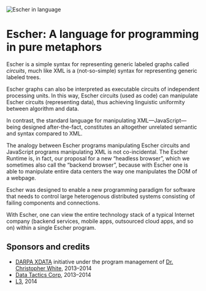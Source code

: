 ![Escher in language](https://github.com/gocircuit/escher/raw/master/misc/img/main.png)

# Escher: A language for programming in pure metaphors

Escher is a simple syntax for representing generic labeled graphs called _circuits_, much like
XML is a (not-so-simple) syntax for representing generic labeled trees.

Escher graphs can also be interpreted as executable circuits of independent processing
units. In this way, Escher circuits (used as code) can manipulate Escher circuits (representing data),
thus achieving linguistic uniformity between algorithm and data.

In contrast, the standard language for manipulating XML—JavaScript—being designed
after-the-fact, constitutes an altogether unrelated semantic and syntax compared to XML.

The analogy between Escher programs manipulating Escher circuits and JavaScript programs
manipulating XML is not co-incidental. The Escher Runtime is, in fact, our proposal
for a new “headless browser”, which we sometimes also call the “backend browser”, because
with Escher one is able to manipulate entire data centers the way one manipulates the
DOM of a webpage.

Escher was designed to enable a new programming paradigm for software
that needs to control large heterogenous distributed systems consisting
of failing components and connections.

With Escher, one can view the entire technology stack of a typical Internet company
(backend services, mobile apps, outsourced cloud apps, and so on) within
a single Escher program.

## Sponsors and credits

* [DARPA XDATA](http://www.darpa.mil/Our_Work/I2O/Programs/XDATA.aspx) initiative 
under the program management of
[Dr. Christopher White](http://www.darpa.mil/Our_Work/I2O/Personnel/Dr_Christopher_White.aspx), 2013–2014
* [Data Tactics Corp](http://www.data-tactics.com/), 2013–2014
* [L3](http://www.l-3com.com/), 2014
